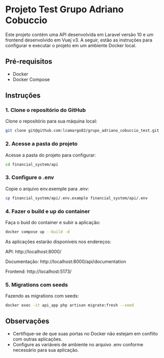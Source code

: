 # Projeto Test Grupo Adriano Cobuccio

Este projeto contém uma API desenvolvida em Laravel versão 10 e um frontend desenvolvido em Vuej v3. A seguir, estão as instruções para configurar e executar o projeto em um ambiente Docker local.

## Pré-requisitos

- Docker
- Docker Compose

## Instruções

### 1. Clone o repositório do GitHub

Clone o repositório para sua máquina local:

```bash
git clone git@github.com:lcamargo82/grupo_adriano_cobuccio_test.git
```

### 2. Acesse a pasta do projeto

Acesse a pasta do projeto para configurar:

```bash
cd financial_system/api
```

### 3. Configure o .env

Copie o arquivo env.exemple para .env:

```bash
cp financial_system/api/.env.example financial_system/api/.env
```

### 4. Fazer o build e up do container

Faça o buid do container e subir a aplicação:

```bash
docker compose up --build -d
```

As aplicações estarão disponíveis nos endereços:

API: http://localhost:8000/

Documentação: http://localhost:8000/api/documentation

Frontend: http://localhost:5173/

### 5. Migrations com seeds

Fazendo as migrations com seeds:

```bash
docker exec -it api_app php artisan migrate:fresh --seed
```

## Observações
- Certifique-se de que suas portas no Docker não estejam em conflito com outras aplicações.
- Configure as variáveis de ambiente no arquivo .env conforme necessário para sua aplicação.